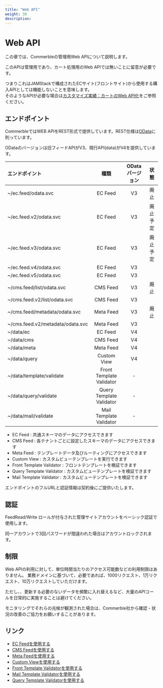 ```yaml
---
title: "Web API"
weight: 30
description: 
---
```


# Web API

この章では、Commerbleの管理用Web APIについて説明します。

このAPIは管理用であり、カート処理用のWeb APIでは無いことに留意が必要です。

つまりこれはJAMStackで構成されたECサイト(フロントサイト)から使用する購入APIとしては機能しないことを意味します。  
そのようなAPIが必要な場合は[カスタマイズ実績：カートのWeb API化]をご参照ください。

## エンドポイント

CommerbleではWEB APIをREST形式で提供しています。REST仕様は[OData]に則っています。

ODataのバージョンは旧フィードAPIがV3、現行API(data)がV4を提供しています。

|          エンドポイント          |           種類           | ODataバージョン |   状態   |
| :------------------------------- | :----------------------: | :-------------: | :------: |
| ~/ec.feed/odata.svc              |         EC Feed          |       V3        |   廃止   |
| ~/ec.feed.v2/odata.svc           |         EC Feed          |       V3        | 廃止予定 |
| ~/ec.feed.v3/odata.svc           |         EC Feed          |       V3        | 廃止予定 |
| ~/ec.feed.v4/odata.svc           |         EC Feed          |       V3        |          |
| ~/ec.feed.v5/odata.svc           |         EC Feed          |       V3        |          |
| ~/cms.feed/list/odata.svc        |        CMS  Feed         |       V3        |   廃止   |
| ~/cms.feed.v2/list/odata.svc     |        CMS  Feed         |       V3        |          |
| ~/cms.feed/metadata/odata.svc    |        Meta  Feed        |       V3        |   廃止   |
| ~/cms.feed.v2/metadata/odata.svc |        Meta  Feed        |       V3        |          |
| ~/data/ec                        |         EC Feed          |       V4        |          |
| ~/data/cms                       |        CMS  Feed         |       V4        |          |
| ~/data/meta                      |        Meta Feed         |       V4        |          |
| ~/data/query                     |       Custom View        |       V4        |          |
| ~/data/template/validate         | Front Template Validator |        -        |          |
| ~/data/query/validate            | Query Template Validator |        -        |          |
| ~/data/mail/validate             | Mail Template Validator  |        -        |          |

- EC Feed : 共通スキーマのデータにアクセスできます
- CMS Feed : 各テナントごとに設定したスキーマのデータにアクセスできます
- Meta Feed : テンプレートデータ及びルーティングにアクセスできます
- Custom View : カスタムビューテンプレートを実行できます
- Front Template Validator : フロントテンプレートを検証できます
- Query Template Validator : カスタムビューテンプレートを検証できます
- Mail Template Validator : カスタムビューテンプレートを検証できます

エンドポイントのフルURLと認証情報は契約後にご提供いたします。

## 認証

FeedRead/Write ロールが付与された管理サイトアカウントをベーシック認証で使用します。

同一アカウントで3回パスワードが間違われた場合はアカウントロックされます。

## 制限

Web APIの利用に対して、単位時間当たりのアクセス可能数などの利用制限はありません。 業務ドメインに基づいて、必要であれば、1000リクエスト、1万リクエスト、10万リクエストしていただけます。

ただし、、更新する必要のないデータを頻繁に入れ替えるなど、大量のAPIコールを日常的に実施することは避けてください。

モニタリングでそれらの兆候が観測された場合は、Commerble社から確認・状況の改善のご協力をお願いすることがあります。

## リンク

- [EC Feedを使用する](./data/#ec-feed)
- [CMS Feedを使用する](./data/#cms-feed)
- [Meta Feedを使用する](./data/#meta-feed)
- [Custom Viewを使用する](./query/)
- [Front Template Validatorを使用する](./template/#cshtml)
- [Mail Template Validatorを使用する](./template/#mail)
- [Query Template Validatorを使用する](./template/#csx)


[OData]: https://www.odata.org/ "OData"
[カスタマイズ実績：カートのWeb API化]: ../../achievement/cartapi/ "カートのWeb API化"
